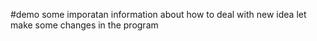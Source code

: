 #demo
some imporatan information about how to deal with new idea
let make some changes in the program
